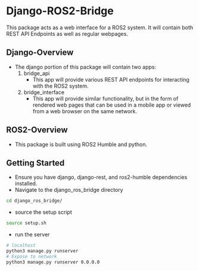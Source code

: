 # Django-ROS2-Bridge

This package acts as a web interface for a ROS2 system. It will contain both REST API Endpoints as well as regular webpages.

## Django-Overview

- The django portion of this package will contain two apps:
    1. bridge_api
        - This app will provide various REST API endpoints for interacting with the ROS2 system.
    2. bridge_interface
        - This app will provide similar functionality, but in the form of rendered web pages that can be used in a mobile app or viewed from a web browser on the same network.

## ROS2-Overview

- This package is built using ROS2 Humble and python.

## Getting Started

- Ensure you have django, django-rest, and ros2-humble dependencies installed. 
- Navigate to the django_ros_bridge directory

```bash
cd django_ros_bridge/
```

- source the setup script

```bash
source setup.sh
```

- run the server 

```bash
# localhost
python3 manage.py runserver
# Expose to network
python3 manage.py runserver 0.0.0.0
```